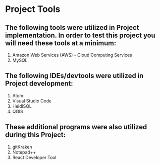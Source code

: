 # Project Tools

## The following tools were utilized in Project implementation. In order to test this project you will need these tools at a minimum:

1. Amazon Web Services (AWS) - Cloud Computing Services
2. MySQL

## The following IDEs/devtools were utilized in Project development:

1. Atom
2. Visual Studio Code
3. HeidiSQL
4. QGIS

## These additional programs were also utilized during this Project:

1. gitKraken
2. Notepad++
3. React Developer Tool

